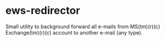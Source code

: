 # ews-redirector
Small utility to background forward all e-mails from MS(tm)(r)(c) Exchange(tm)(r)(c) account to another e-mail (any type).
